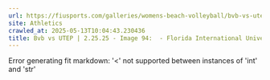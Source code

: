 ```yaml
---
url: https://fiusports.com/galleries/womens-beach-volleyball/bvb-vs-utep-2-25-25/image-94/356/62774
site: Athletics
crawled_at: 2025-05-13T10:04:43.230436
title: Bvb vs UTEP | 2.25.25 - Image 94:  - Florida International University
---
```


Error generating fit markdown: '<' not supported between instances of 'int' and 'str'